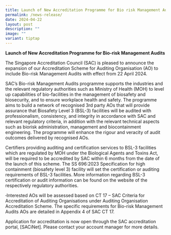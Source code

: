 ```yaml
---
title: Launch of New Accreditation Programme for Bio risk Management Audits
permalink: /news-release/
date: 2024-04-22
layout: post
description: ""
image: ""
variant: tiptap
---
```

<p><strong>Launch of New Accreditation Programme for Bio-risk Management Audits</strong>
</p>
<p>The Singapore Accreditation Council (SAC) is pleased to announce the expansion
of our Accreditation Scheme for Auditing Organisation (AO) to include Bio-risk
Management Audits with effect from 22 April 2024.</p>
<p>SAC’s Bio-risk Management Audits programme supports the industries and
the relevant regulatory authorities such as Ministry of Health (MOH) to
level up capabilities of bio-facilities in the management of biosafety
and biosecurity, and to ensure workplace health and safety. The programme
aims to build a network of recognised 3rd party AOs that will provide assurance
that Biosafety Level 3 (BSL-3) facilities will be audited with professionalism,
consistency, and integrity in accordance with SAC and relevant regulatory
criteria, in addition with the relevant technical aspects such as biorisk
administration, management and biocontainment engineering. The programme
will enhance the rigour and veracity of audit outcomes delivered by recognised
AOs.</p>
<p>Certifiers providing auditing and certification services to BSL-3 facilities
which are regulated by MOH under the Biological Agents and Toxins Act,
will be required to be accredited by SAC within 6 months from the date
of the launch of this scheme. The SS 696:2023 Specification for high containment
(biosafety level 3) facility will set the certification or auditing requirements
of BSL-3 facilities. More information regarding BSL-3 certification or
audit information can be found on the website of the respectively regulatory
authorities. &nbsp;</p>
<p><s>&nbsp;</s>Interested AOs will be assessed based on CT 17 – SAC Criteria
for Accreditation of Auditing Organisations under Auditing Organisation
Accreditation Scheme. The specific requirements for Bio-risk Management
Audits AOs are detailed in Appendix 4 of SAC CT 17.</p>
<p></p>
<p>Application for accreditation is now open through the SAC accreditation
portal, [SACiNet]. Please contact your account manager for more details.</p>